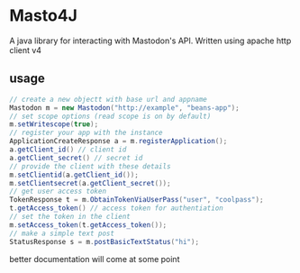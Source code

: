 # Masto4J
A java library for interacting with Mastodon's API. Written using apache http client v4
## usage
```java
// create a new objectt with base url and appname
Mastodon m = new Mastodon("http://example", "beans-app");
// set scope options (read scope is on by default)
m.setWritescope(true);
// register your app with the instance
ApplicationCreateResponse a = m.registerApplication();
a.getClient_id() // client id
a.getClient_secret() // secret id
// provide the client with these details        
m.setClientid(a.getClient_id());
m.setClientsecret(a.getClient_secret());
// get user access token
TokenResponse t = m.ObtainTokenViaUserPass("user", "coolpass");
t.getAccess_token() // access token for authentiation
// set the token in the client
m.setAccess_token(t.getAccess_token());
// make a simple text post
StatusResponse s = m.postBasicTextStatus("hi");
```

better documentation will come at some point